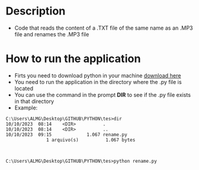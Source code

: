 # Description
- Code that reads the content of a .TXT file of the same name as an .MP3 file and renames the .MP3 file

# How to run the application
- Firts you need to download python in your machine <a href= "https://www.python.org/downloads/" > download here </a>
- You need to run the application in the directory where the .py file is located
- You can use the command in the prompt <b>DIR</b> to see if the .py file exists in that directory
- Example:
```
C:\Users\ALMG\Desktop\GITHUB\PYTHON\tes>dir
10/10/2023  08:14    <DIR>          .
10/10/2023  08:14    <DIR>          ..
10/10/2023  09:15             1.067 rename.py
               1 arquivo(s)          1.067 bytes


               
C:\Users\ALMG\Desktop\GITHUB\PYTHON\tes>python rename.py
